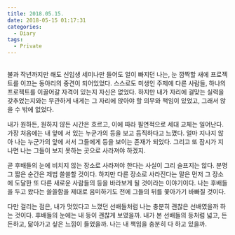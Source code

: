 ```yaml
---
title: 2018.05.15.
date: 2018-05-15 01:17:31
categories:
  - Diary
tags:
  - Private
---
```

<br />
불과 작년까지만 해도 신입생 세미나만 들어도 얼이 빠지던 나는, 눈 깜짝할 새에 프로젝트를 이끄는 동아리의 중견이 되어있었다. 스스로도 미생인 주제에 다른 사람들, 하나의 프로젝트를 이끌어갈 자격이 있는지 자신은 없었다. 하지만 내가 자리에 걸맞는 실력을 갖추었는지와는 무관하게 내게는 그 자리에 앉아야 할 의무와 책임이 있었고, 그래서 앉을 수 밖에 없었다.
<br />

내가 원하든, 원하지 않든 시간은 흐르고, 이에 따라 필연적으로 세대 교체는 일어난다. 가장 처음에는 내 앞에 서 있는 누군가의 등을 보고 듬직하다고 느꼈다. 얼마 지나지 않아 나는 누군가의 앞에 서서 그들에게 등을 보이는 존재가 되었다. 그리고 또 잠시가 지나면 나는 그들이 보지 못하는 곳으로 사라져야 하겠지.
<br />

곧 후배들의 눈에 비치지 않는 장소로 사라져야 한다는 사실이 그리 슬프지는 않다. 분명 그 짧은 순간은 제법 쓸쓸할 것이다. 하지만 다른 장소로 사라진다는 말은 먼저 그 장소에 도달한 또 다른 새로운 사람들의 등을 바라보게 될 것이라는 이야기이다. 나는 후배들을 두고 왔다는 쓸쓸함을 제대로 음미하기도 전에 그들의 뒤를 쫓아가기 바빠질 것이다.
<br />

다만 걸리는 점은, 내가 멋있다고 느꼈던 선배들처럼 나는 충분히 괜찮은 선배였을까 하는 것이다. 후배들의 눈에는 내 등이 괜찮게 보였을까. 내가 본 선배들의 등처럼 넓고, 든든하고, 닮아가고 싶은 느낌이 들었을까. 나는 내 책임을 충분히 다 하고 있을까.
<br />